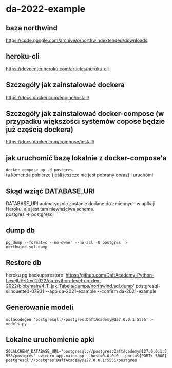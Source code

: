 # da-2022-example


## baza northwind
https://code.google.com/archive/p/northwindextended/downloads


## heroku-cli
https://devcenter.heroku.com/articles/heroku-cli


## Szczegóły jak zainstalować dockera
https://docs.docker.com/engine/install/


## Szczegóły jak zainstalować docker-compose (w przypadku większości systemów copose będzie już częścią dockera)
https://docs.docker.com/compose/install/


## jak uruchomić bazę lokalnie z docker-compose'a
`docker compose up -d postgres`  
ta komenda pobierze (jeśli jeszcze nie jest pobrany obraz) i uruchomi


## Skąd wziąć DATABASE_URI
DATABASE_URI autmatycznie zostanie dodane do zmiennych w aplkaji Heroku, ale jest tam niewłaściwa schema.  
postgres → postgresql


## dump db
`pg_dump --format=c --no-owner --no-acl -U postgres  > northwind.sql.dump`


## Restore db
heroku pg:backups:restore 'https://github.com/DaftAcademy-Python-LevelUP-Dev-2022/da-python-level-up-dev-2022/blob/main/4_T_jak_Tabela/dumps/northwind.sql.dump'  postgresql-silhouetted-07931 --app da-2021-example --confirm da-2021-example


## Generowanie modeli
`sqlacodegen 'postgresql://postgres:DaftAcademy@127.0.0.1:5555' > models.py`


## Lokalne uruchomienie apki
`SQLALCHEMY_DATABASE_URL="postgresql://postgres:DaftAcademy@127.0.0.1:5555/postgres" uvicorn app.main:app --host=0.0.0.0 --port=${PORT:-5000}
postgresql://postgres:DaftAcademy@127.0.0.1:5555/postgres
`
